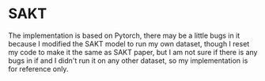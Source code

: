 # SAKT
The implementation is based on Pytorch, there may be a little bugs in it because I modified the SAKT model to run my own dataset, though I reset my code to make it the same as SAKT paper, but I am not sure if there is any bugs in if and I didn't run it on any other dataset, so my implementation is  for reference only.